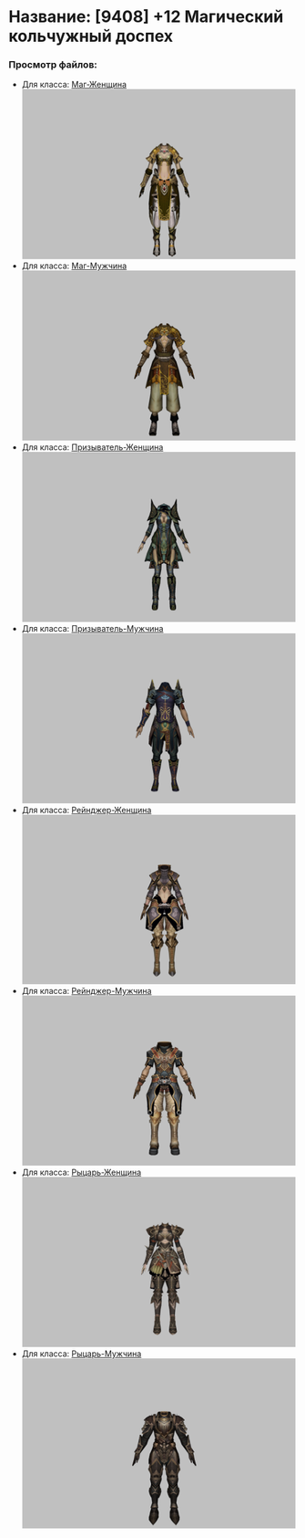 # Название: [9408] +12 Магический кольчужный доспех

### Просмотр файлов:
- Для класса: [Маг-Женщина](Маг-Женщина)
![p050003.png](Маг-Женщина/p050003.png)
- Для класса: [Маг-Мужчина](Маг-Мужчина)
![p040003.png](Маг-Мужчина/p040003.png)
- Для класса: [Призыватель-Женщина](Призыватель-Женщина)
![p090005.png](Призыватель-Женщина/p090005.png)
- Для класса: [Призыватель-Мужчина](Призыватель-Мужчина)
![p080005.png](Призыватель-Мужчина/p080005.png)
- Для класса: [Рейнджер-Женщина](Рейнджер-Женщина)
![p030002.png](Рейнджер-Женщина/p030002.png)
- Для класса: [Рейнджер-Мужчина](Рейнджер-Мужчина)
![p020002.png](Рейнджер-Мужчина/p020002.png)
- Для класса: [Рыцарь-Женщина](Рыцарь-Женщина)
![p010006.png](Рыцарь-Женщина/p010006.png)
- Для класса: [Рыцарь-Мужчина](Рыцарь-Мужчина)
![p000006.png](Рыцарь-Мужчина/p000006.png)

